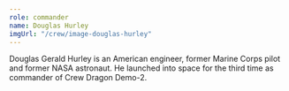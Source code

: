 ```yaml
---
role: commander
name: Douglas Hurley
imgUrl: "/crew/image-douglas-hurley"
---
```


Douglas Gerald Hurley is an American engineer, former Marine Corps pilot
and former NASA astronaut. He launched into space for the third time as
commander of Crew Dragon Demo-2.
